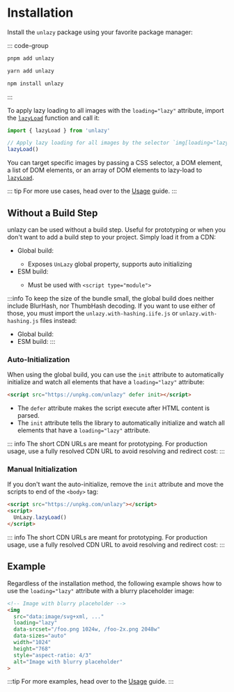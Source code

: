 # Installation

Install the `unlazy` package using your favorite package manager:

::: code-group
  ```bash [pnpm]
  pnpm add unlazy
  ```
  ```bash [yarn]
  yarn add unlazy
  ```
  ```bash [npm]
  npm install unlazy
  ```
:::

To apply lazy loading to all images with the `loading="lazy"` attribute, import the [`lazyLoad`](/api/lazy-load) function and call it:

```ts
import { lazyLoad } from 'unlazy'

// Apply lazy loading for all images by the selector `img[loading="lazy"]`
lazyLoad()
```

You can target specific images by passing a CSS selector, a DOM element, a list of DOM elements, or an array of DOM elements to lazy-load to [`lazyLoad`](/api/lazy-load).

::: tip
For more use cases, head over to the [Usage](/guide/usage) guide.
:::

## Without a Build Step

unlazy can be used without a build step. Useful for prototyping or when you don't want to add a build step to your project. Simply load it from a CDN:

- Global build: <CdnLink name="unlazy.iife.js" />
  - Exposes `UnLazy` global property, supports auto initializing
- ESM build: <CdnLink name="unlazy.js" />
  - Must be used with `<script type="module">`

:::info
To keep the size of the bundle small, the global build does neither include BlurHash, nor ThumbHash decoding. If you want to use either of those, you must import the `unlazy.with-hashing.iife.js` or `unlazy.with-hashing.js` files instead:

- Global build: <CdnLink name="unlazy.with-hashing.iife.js" />
- ESM build: <CdnLink name="unlazy.with-hashing.js" />
:::

### Auto-Initialization

When using the global build, you can use the `init` attribute to automatically initialize and watch all elements that have a `loading="lazy"` attribute:

```html
<script src="https://unpkg.com/unlazy" defer init></script>
```

- The `defer` attribute makes the script execute after HTML content is parsed.
- The `init` attribute tells the library to automatically initialize and watch all elements that have a `loading="lazy"` attribute.

::: info
The short CDN URLs are meant for prototyping. For production usage, use a fully resolved CDN URL to avoid resolving and redirect cost:
:::

### Manual Initialization

If you don't want the auto-initialize, remove the `init` attribute and move the scripts to end of the `<body>` tag:

```html
<script src="https://unpkg.com/unlazy"></script>
<script>
  UnLazy.lazyLoad()
</script>
```

::: info
The short CDN URLs are meant for prototyping. For production usage, use a fully resolved CDN URL to avoid resolving and redirect cost:
:::

## Example

Regardless of the installation method, the following example shows how to use the `loading="lazy"` attribute with a blurry placeholder image:

```html
<!-- Image with blurry placeholder -->
<img
  src="data:image/svg+xml, ..."
  loading="lazy"
  data-srcset="/foo.png 1024w, /foo-2x.png 2048w"
  data-sizes="auto"
  width="1024"
  height="768"
  style="aspect-ratio: 4/3"
  alt="Image with blurry placeholder"
>
```

:::tip
For more examples, head over to the [Usage](/guide/usage) guide.
:::
